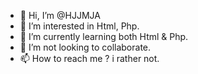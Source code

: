 - 👋 Hi, I’m @HJJMJA
- 👀 I’m interested in Html, Php.
- 🌱 I’m currently learning both Html & Php.
- 💞️ I’m not looking to collaborate.
- 📫 How to reach me ? i rather not.

<!---
HJJMJA/HJJMJA is a ✨ special ✨ repository because its `README.md` (this file) appears on your GitHub profile.
You can click the Preview link to take a look at your changes.
--->
